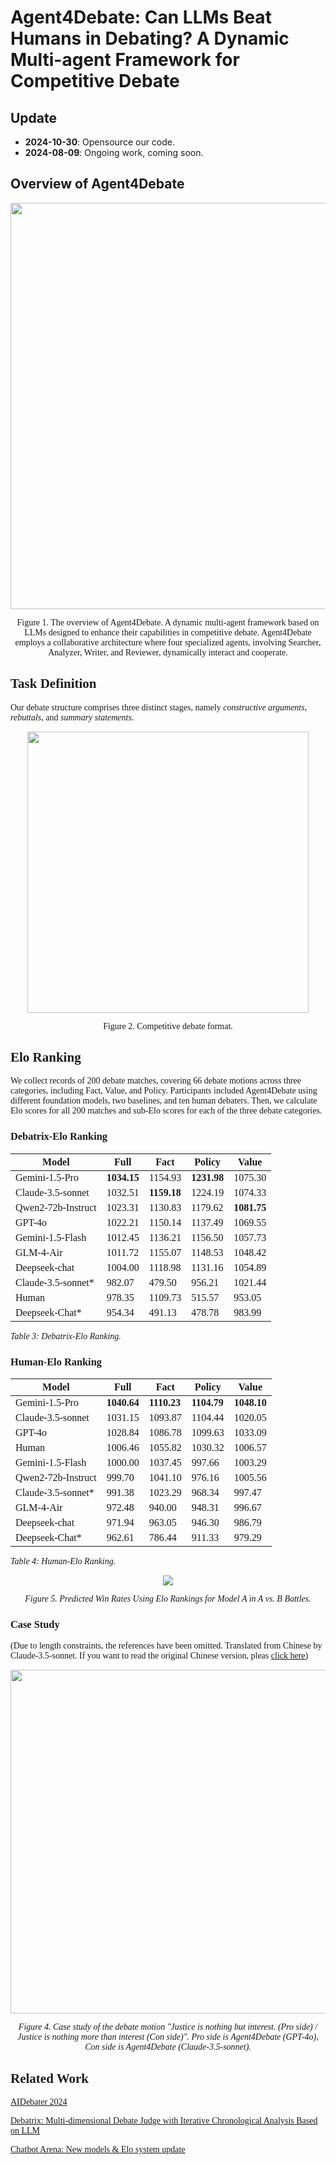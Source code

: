 # Agent4Debate: Can LLMs Beat Humans in Debating? A Dynamic Multi-agent Framework for Competitive Debate

## Update

- **2024-10-30**: Opensource our code.
- **2024-08-09**: Ongoing work, coming soon.

## Overview of Agent4Debate

<p align="center">
<img src="figures/framework.png" width=650>
</p>
<p align="center">
    <font face="Times New Roman", colo=grey>Figure 1. The overview of Agent4Debate. A dynamic multi-agent framework based on LLMs designed to enhance their capabilities in competitive debate. Agent4Debate employs a collaborative architecture where four specialized agents, involving Searcher, Analyzer, Writer, and Reviewer, dynamically interact and cooperate. 
</p>

## Task Definition
Our debate structure comprises three distinct stages, namely *constructive arguments*, *rebuttals*, and *summary statements*.

<p align="center">
<img src="figures/competitive_debate.png" width=450>
</p>
<p align="center">
    <font face="Times New Roman", colo=grey> Figure 2. Competitive debate format.
</p>


## Elo Ranking

We collect records of 200 debate matches, covering 66 debate motions across three categories, including Fact, Value, and Policy. Participants included Agent4Debate using different foundation models, two baselines, and ten human debaters. Then, we calculate Elo scores for all 200 matches and sub-Elo scores for each of the three debate categories. 


### Debatrix-Elo Ranking

| Model               | Full    | Fact    | Policy  | Value   |
|---------------------|---------|---------|---------|---------|
| Gemini-1.5-Pro      | **1034.15** | 1154.93 | **1231.98** | 1075.30 |
| Claude-3.5-sonnet   | 1032.51 | **1159.18** | 1224.19 | 1074.33 |
| Qwen2-72b-Instruct  | 1023.31 | 1130.83 | 1179.62 | **1081.75** |
| GPT-4o              | 1022.21 | 1150.14 | 1137.49 | 1069.55 |
| Gemini-1.5-Flash    | 1012.45 | 1136.21 | 1156.50 | 1057.73 |
| GLM-4-Air           | 1011.72 | 1155.07 | 1148.53 | 1048.42 |
| Deepseek-chat       | 1004.00 | 1118.98 | 1131.16 | 1054.89 |
| Claude-3.5-sonnet*  | 982.07  | 479.50  | 956.21  | 1021.44 |
| Human               | 978.35  | 1109.73 | 515.57  | 953.05  |
| Deepseek-Chat*      | 954.34  | 491.13  | 478.78  | 983.99  |

<em>Table 3: Debatrix-Elo Ranking.</em>

### Human-Elo Ranking

| Model               | Full    | Fact    | Policy  | Value   |
|---------------------|---------|---------|---------|---------|
| Gemini-1.5-Pro      | **1040.64** | **1110.23** | **1104.79** | **1048.10** |
| Claude-3.5-sonnet   | 1031.15 | 1093.87 | 1104.44 | 1020.05 |
| GPT-4o              | 1028.84 | 1086.78 | 1099.63 | 1033.09 |
| Human               | 1006.46 | 1055.82 | 1030.32 | 1006.57 |
| Gemini-1.5-Flash    | 1000.00 | 1037.45 | 997.66  | 1003.29 |
| Qwen2-72b-Instruct  | 999.70  | 1041.10 | 976.16  | 1005.56 |
| Claude-3.5-sonnet*  | 991.38  | 1023.29 | 968.34  | 997.47  |
| GLM-4-Air           | 972.48  | 940.00  | 948.31  | 996.67  |
| Deepseek-chat       | 971.94  | 963.05  | 946.30  | 986.79  |
| Deepseek-Chat*      | 962.61  | 786.44  | 911.33  | 979.29  |

<em>
Table 4: Human-Elo Ranking.
</em>

<p align="center">
<img src="figures/elo_win_rate_comparison.png">
</p>
<p align="center">
<em>
    <font face="Times New Roman", colo=grey> Figure 5. Predicted Win Rates Using Elo Rankings for Model A in A vs. B Battles.
</em></p>

### Case Study

(Due to length constraints, the references have been omitted. Translated from Chinese by Claude-3.5-sonnet. If you want to read the original Chinese version, pleas [click here](figures/case%20study/readme.md))

<p align="center">
<img src="figures/case study/case_study_value.png" width=550>
</p>
<p align="center">
    <font face="Times New Roman", colo=grey> <em>Figure 4. Case study of the debate motion "Justice is nothing but interest. (Pro side) / Justice is nothing more than interest (Con side)". Pro side is Agent4Debate (GPT-4o), Con side is Agent4Debate (Claude-3.5-sonnet). </em>
</p>

## Related Work
[AIDebater 2024](http://www.fudan-disc.com/sharedtask/AIDebater24/index.html)

[Debatrix: Multi-dimensional Debate Judge with Iterative Chronological Analysis Based on LLM](https://arxiv.org/abs/2403.08010)

[Chatbot Arena: New models & Elo system update](https://lmsys.org/blog/2023-12-07-leaderboard/)
